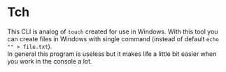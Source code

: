 # Tch
This CLI is analog of `touch` created for use in Windows. With this tool you can create files in Windows with single command (instead of default `echo "" > file.txt`).<br>
In general this program is useless but it makes life a little bit easier when you work in the console a lot.